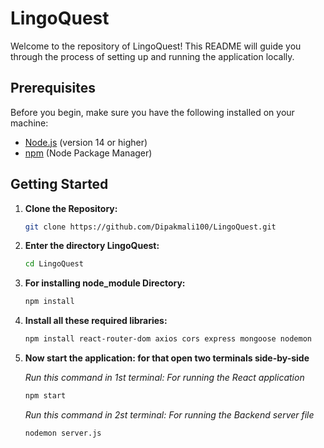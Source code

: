 # LingoQuest

Welcome to the repository of LingoQuest! This README will guide you through the process of setting up and running the application locally.

## Prerequisites

Before you begin, make sure you have the following installed on your machine:

- [Node.js](https://nodejs.org/) (version 14 or higher)
- [npm](https://www.npmjs.com/) (Node Package Manager)

## Getting Started

1. **Clone the Repository:**

   ````bash
   git clone https://github.com/Dipakmali100/LingoQuest.git

2. **Enter the directory LingoQuest:**

   ```bash
   cd LingoQuest

3. **For installing node_module Directory:**

   ```bash
   npm install

4. **Install all these required libraries:**

   ```bash
   npm install react-router-dom axios cors express mongoose nodemon

5. **Now start the application: for that open two terminals side-by-side**

    *Run this command in 1st terminal: For running the React application*

   ```bash
   npm start
   ```

    *Run this command in 2st terminal: For running the Backend server file*

   ```bash
   nodemon server.js
